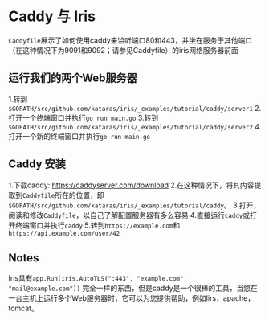 # Caddy 与 Iris
`Caddyfile`展示了如何使用caddy来监听端口80和443，并坐在服务于其他端口（在这种情况下为9091和9092；请参见Caddyfile）的iris网络服务器前面
## 运行我们的两个Web服务器
1.转到`$GOPATH/src/github.com/kataras/iris/_examples/tutorial/caddy/server1`
2.打开一个终端窗口并执行`go run main.go`
3.转到`$GOPATH/src/github.com/kataras/iris/_examples/tutorial/caddy/server2`
4.打开一个新的终端窗口并执行`go run main.go`
## Caddy 安装
1.下载caddy: https://caddyserver.com/download
2.在这种情况下，将其内容提取到`Caddyfile`所在的位置，即 `$GOPATH/src/github.com/kataras/iris/_examples/tutorial/caddy`。
3.打开，阅读和修改`Caddyfile`，以自己了解配置服务器有多么容易
4.直接运行`caddy`或打开终端窗口并执行`caddy`
5.转到`https://example.com`和`https://api.example.com/user/42`
## Notes
Iris具有`app.Run(iris.AutoTLS(":443", "example.com", "mail@example.com"))` 
完全一样的东西，但是caddy是一个很棒的工具，当您在一台主机上运行多个Web服务器时，它可以为您提供帮助，例如Iirs，apache，tomcat。